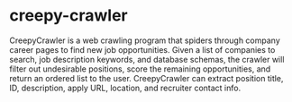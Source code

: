 # creepy-crawler
  CreepyCrawler is a web crawling program that spiders through company career pages to find new job opportunities.  Given a list of companies to search, job description keywords, and database schemas, the crawler will filter out undesirable positions, score the remaining opportunities, and return an ordered list to the user.  CreepyCrawler can extract position title, ID, description, apply URL, location, and recruiter contact info.
